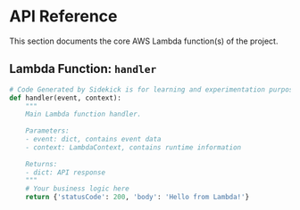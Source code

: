 # API Reference

This section documents the core AWS Lambda function(s) of the project.

## Lambda Function: `handler`

```python
# Code Generated by Sidekick is for learning and experimentation purposes only.
def handler(event, context):
    """
    Main Lambda function handler.
    
    Parameters:
    - event: dict, contains event data
    - context: LambdaContext, contains runtime information
    
    Returns:
    - dict: API response
    """
    # Your business logic here
    return {'statusCode': 200, 'body': 'Hello from Lambda!'}
